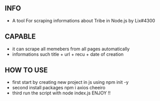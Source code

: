 ## INFO 
- A tool For scraping informations about Tribe in Node.js by Lix#4300
## CAPABLE
- it can scrape all memebers from all pages automatically
- informations such title + url + recu + date of creation
## HOW TO USE 
- first start by creating new project in js using npm init -y
- second install packages npm i axios cheeiro
- third run the script with node index.js ENJOY !! 
